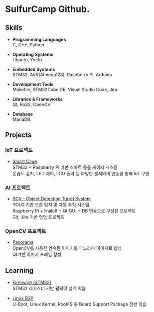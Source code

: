 # SulfurCamp Github.

## Skills

- **Programming Languages**  
  C, C++, Python

- **Operating Systems**  
  Ubuntu, Yocto

- **Embedded Systems**  
  STM32, AVR(Atmega128), Raspberry Pi, Arduino

- **Development Tools**  
  Makefile, STM32CubeIDE, Visual Studio Code, Jira

- **Libraries & Frameworks**  
  Qt, RoS2, OpenCV

- **Database**  
  MariaDB

## Projects

### IoT 프로젝트

- [Smart Cage](https://github.com/SulfurCamp/Intel_Mini_Project_SmartCage)  
  STM32 + Raspberry Pi 기반 스마트 동물 케이지 시스템  
  온습도 감지, LED 제어, LCD 출력 등 다양한 센서와의 연동을 통해 IoT 구현

### AI 프로젝트

- [SCV - Object Detection Turret System](https://github.com/SulfurCamp/Intel_AI_Project_Team02)  
  YOLO 기반 드론 탐지 및 자동 추적 시스템  
  Raspberry Pi + Hailo8 + Qt GUI + DB 연동으로 구성된 프로젝트  
  Git, Jira 기반 협업 프로젝트  
  

### OpenCV 프로젝트
- [Panorama](https://github.com/SulfurCamp/Intel_OpenCV_Project_Team2)  
  OpenCV를 사용한 연속된 이미지를 파노라마 이미지로 합성  
  Qt기반 이미지 프레임 합성  
  

## Learning

- [Firmware (STM32)](https://github.com/jeong7231/intel7_review_study/tree/SulfurCamp/2nd_week/SulfurCamp)  
  STM32 레지스터 기반 펌웨어 설계 학습

- [Linux BSP](https://github.com/SulfurCamp/Intel_BSP_Study.git)  
  U-Boot, Linux Kernel, RootFS 등 Board Support Package 전반 학습
